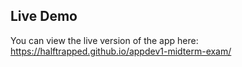 ## Live Demo
You can view the live version of the app here:  
https://halftrapped.github.io/appdev1-midterm-exam/
